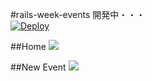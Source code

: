 #rails-week-events
開発中・・・  
[![Deploy](https://www.herokucdn.com/deploy/button.png)](https://heroku.com/deploy?template=https://github.com/tyoshikawa1106/rails-week-events)

##Home
<img src="http://f.st-hatena.com/images/fotolife/t/tyoshikawa1106/20151001/20151001215757.png" />

##New Event
<img src="http://f.st-hatena.com/images/fotolife/t/tyoshikawa1106/20151001/20151001215758.png" />
